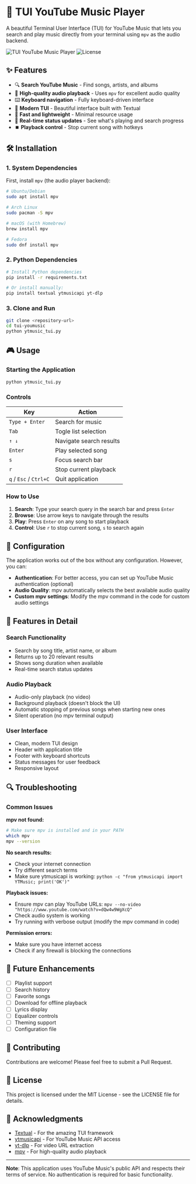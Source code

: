 # 🎵 TUI YouTube Music Player

A beautiful Terminal User Interface (TUI) for YouTube Music that lets you search and play music directly from your terminal using `mpv` as the audio backend.

![TUI YouTube Music Player](https://img.shields.io/badge/python-3.8%2B-blue.svg)
![License](https://img.shields.io/badge/license-MIT-green.svg)

## ✨ Features

- 🔍 **Search YouTube Music** - Find songs, artists, and albums
- 🎵 **High-quality audio playback** - Uses `mpv` for excellent audio quality
- ⌨️  **Keyboard navigation** - Fully keyboard-driven interface
- 🎨 **Modern TUI** - Beautiful interface built with Textual
- 🚀 **Fast and lightweight** - Minimal resource usage
- 🔄 **Real-time status updates** - See what's playing and search progress
- ⏹️  **Playback control** - Stop current song with hotkeys

## 🛠️ Installation

### 1. System Dependencies

First, install `mpv` (the audio player backend):

```bash
# Ubuntu/Debian
sudo apt install mpv

# Arch Linux
sudo pacman -S mpv

# macOS (with Homebrew)
brew install mpv

# Fedora
sudo dnf install mpv
```

### 2. Python Dependencies

```bash
# Install Python dependencies
pip install -r requirements.txt

# Or install manually:
pip install textual ytmusicapi yt-dlp
```

### 3. Clone and Run

```bash
git clone <repository-url>
cd tui-youmusic
python ytmusic_tui.py
```

## 🎮 Usage

### Starting the Application

```bash
python ytmusic_tui.py
```

### Controls

| Key | Action |
|-----|--------|
| `Type + Enter` | Search for music |
| `Tab` | Togle list selection |
| `↑ ↓` | Navigate search results |
| `Enter` | Play selected song |
| `s` | Focus search bar |
| `r` | Stop current playback |
| `q` / `Esc` / `Ctrl+C` | Quit application |

### How to Use

1. **Search**: Type your search query in the search bar and press `Enter`
2. **Browse**: Use arrow keys to navigate through the results
3. **Play**: Press `Enter` on any song to start playback
4. **Control**: Use `r` to stop current song, `s` to search again

## 🔧 Configuration

The application works out of the box without any configuration. However, you can:

- **Authentication**: For better access, you can set up YouTube Music authentication (optional)
- **Audio Quality**: mpv automatically selects the best available audio quality
- **Custom mpv settings**: Modify the mpv command in the code for custom audio settings

## 🎵 Features in Detail

### Search Functionality
- Search by song title, artist name, or album
- Returns up to 20 relevant results
- Shows song duration when available
- Real-time search status updates

### Audio Playback
- Audio-only playback (no video)
- Background playback (doesn't block the UI)
- Automatic stopping of previous songs when starting new ones
- Silent operation (no mpv terminal output)

### User Interface
- Clean, modern TUI design
- Header with application title
- Footer with keyboard shortcuts
- Status messages for user feedback
- Responsive layout

## 🔍 Troubleshooting

### Common Issues

**mpv not found:**
```bash
# Make sure mpv is installed and in your PATH
which mpv
mpv --version
```

**No search results:**
- Check your internet connection
- Try different search terms
- Make sure ytmusicapi is working: `python -c "from ytmusicapi import YTMusic; print('OK')"`

**Playback issues:**
- Ensure mpv can play YouTube URLs: `mpv --no-video "https://www.youtube.com/watch?v=dQw4w9WgXcQ"`
- Check audio system is working
- Try running with verbose output (modify the mpv command in code)

**Permission errors:**
- Make sure you have internet access
- Check if any firewall is blocking the connections

## 🔮 Future Enhancements

- [ ] Playlist support
- [ ] Search history
- [ ] Favorite songs
- [ ] Download for offline playback
- [ ] Lyrics display
- [ ] Equalizer controls
- [ ] Theming support
- [ ] Configuration file

## 🤝 Contributing

Contributions are welcome! Please feel free to submit a Pull Request.

## 📜 License

This project is licensed under the MIT License - see the LICENSE file for details.

## 🙏 Acknowledgments

- [Textual](https://github.com/Textualize/textual) - For the amazing TUI framework
- [ytmusicapi](https://github.com/sigma67/ytmusicapi) - For YouTube Music API access
- [yt-dlp](https://github.com/yt-dlp/yt-dlp) - For video URL extraction
- [mpv](https://mpv.io/) - For high-quality audio playback

---

**Note**: This application uses YouTube Music's public API and respects their terms of service. No authentication is required for basic functionality. 